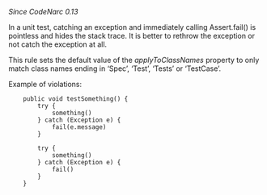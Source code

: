 *Since CodeNarc 0.13*

In a unit test, catching an exception and immediately calling
Assert.fail() is pointless and hides the stack trace. It is better to
rethrow the exception or not catch the exception at all.

This rule sets the default value of the *applyToClassNames* property to
only match class names ending in ‘Spec’, ‘Test’, ‘Tests’ or ‘TestCase’.

Example of violations:

``` 
    public void testSomething() {
        try {
            something()
        } catch (Exception e) {
            fail(e.message)
        }

        try {
            something()
        } catch (Exception e) {
            fail()
        }
    }
```
